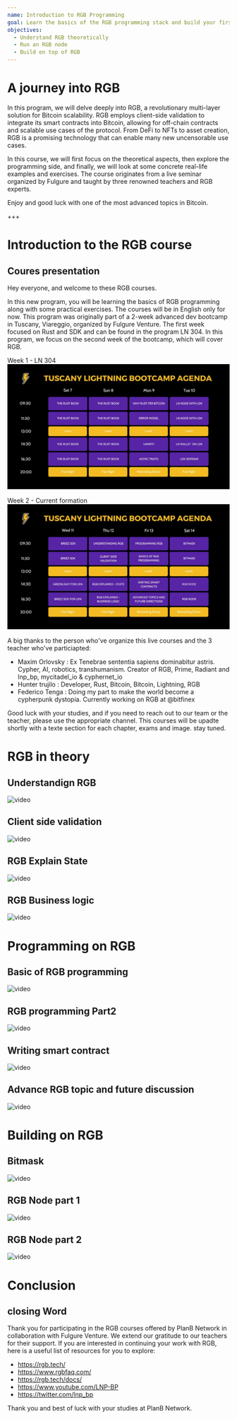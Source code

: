 ```yaml
---
name: Introduction to RGB Programming
goal: Learn the basics of the RGB programming stack and build your first RGB applications
objectives:
  - Understand RGB theoretically
  - Run an RGB node
  - Build on top of RGB
---
```


# A journey into RGB

In this program, we will delve deeply into RGB, a revolutionary multi-layer solution for Bitcoin scalability. RGB employs client-side validation to integrate its smart contracts into Bitcoin, allowing for off-chain contracts and scalable use cases of the protocol. From DeFi to NFTs to asset creation, RGB is a promising technology that can enable many new uncensorable use cases.

In this course, we will first focus on the theoretical aspects, then explore the programming side, and finally, we will look at some concrete real-life examples and exercises. The course originates from a live seminar organized by Fulgure and taught by three renowned teachers and RGB experts.

Enjoy and good luck with one of the most advanced topics in Bitcoin.

+++

# Introduction to the RGB course

## Coures presentation

Hey everyone, and welcome to these RGB courses.

In this new program, you will be learning the basics of RGB programming along with some practical exercises. The courses will be in English only for now. This program was originally part of a 2-week advanced dev bootcamp in Tuscany, Viareggio, organized by Fulgure Venture. The first week focused on Rust and SDK and can be found in the program LN 304. In this program, we focus on the second week of the bootcamp, which will cover RGB.

Week 1 - LN 304
![image](assets\Image\1.jpg)

Week 2 - Current formation 
![image](assets\Image\2.jpg)

A big thanks to the person who've organize this live courses and the 3 teacher who've particiapted: 

- Maxim Orlovsky : Ex Tenebrae sententia sapiens dominabitur astris. Cypher, AI, robotics, transhumanism. Creator of RGB, Prime, Radiant and lnp_bp, mycitadel_io & cyphernet_io
- Hunter trujilo :  Developer, Rust, Bitcoin, Bitcoin, Lightning, RGB
- Federico Tenga : Doing my part to make the world become a cypherpunk dystopia. Currently working on RGB at @bitfinex

Good luck with your studies, and if you need to reach out to our team or the teacher, please use the appropriate channel. This courses will be upadte shortly with a texte section for each chapter, exams and image. stay tuned. 

# RGB in theory

## Understandign RGB 

![video](https://youtu.be/AF2XbifPGXM)

## Client side validation 

![video](https://youtu.be/FS6PDprWl5Q)

## RGB Explain State

![video](https://youtu.be/tmAVdyXGmj4)

## RGB Business logic 

![video](https://youtu.be/lUTjeuM0oTA)

# Programming on RGB 

## Basic of RGB programming

![video](https://youtu.be/Uo1UoxiImsI)

## RGB programming Part2 

![video](https://youtu.be/sVoKIi-1XbY)

## Writing smart contract

![video](https://youtu.be/GRwS-NvWF3I)

## Advance RGB topic and future discussion

![video](https://youtu.be/mqCupTlDbA0)

# Building on RGB 

## Bitmask	

![video](https://youtu.be/nbUtV8GOR_U)

## RGB Node part 1 

![video](https://youtu.be/5iAhsgCSL3U)

## RGB Node part 2

![video](https://youtu.be/piQQH4Q2nr0)


# Conclusion 

## closing Word

Thank you for participating in the RGB courses offered by PlanB Network in collaboration with Fulgure Venture. We extend our gratitude to our teachers for their support. If you are interested in continuing your work with RGB, here is a useful list of resources for you to explore:

- https://rgb.tech/
- https://www.rgbfaq.com/
- https://rgb.tech/docs/
- https://www.youtube.com/LNP-BP
- https://twitter.com/lnp_bp

Thank you and best of luck with your studies at PlanB Network.
